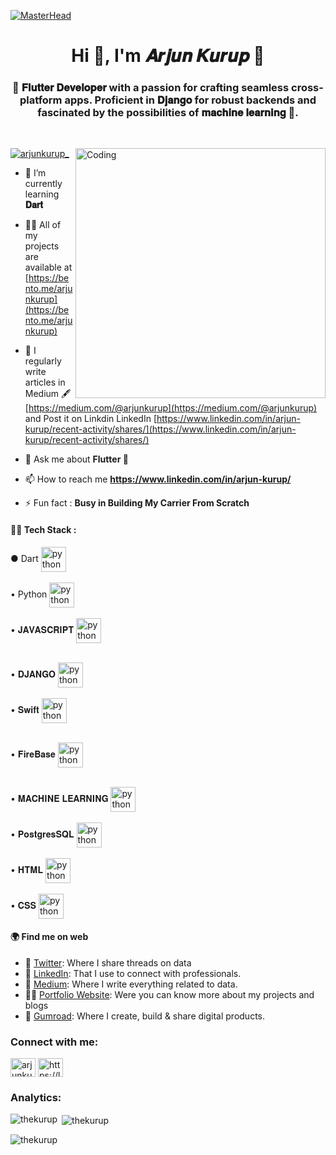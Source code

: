 [![MasterHead](https://miro.medium.com/v2/resize:fit:3200/1*vkfI4nFNheC5v0p7wzDtGg.gif)](https://rishavchanda.io)
<h1 align="center">Hi 👋, I'm 𝑨𝒓𝒋𝒖𝒏 𝑲𝒖𝒓𝒖𝒑 🦇 </h1>
<h3 align="center">🚀 𝐅𝐥𝐮𝐭𝐭𝐞𝐫 𝐃𝐞𝐯𝐞𝐥𝐨𝐩𝐞𝐫 with a passion for crafting seamless cross-platform apps. Proficient in 𝐃𝐣𝐚𝐧𝐠𝐨 for robust backends and fascinated by the possibilities of 𝐦𝐚𝐜𝐡𝐢𝐧𝐞 𝐥𝐞𝐚𝐫𝐧𝐢𝐧𝐠 📱.</h3>
<p class="big">
<br>
</p>
<img align="right" alt="Coding" width="400" src="https://miro.medium.com/v2/resize:fit:828/0*FGD6BUzzZs1VJLuY.gif">


<p align="left"> <a href="https://twitter.com/arjunkurup_" target="blank"><img src="https://img.shields.io/twitter/follow/arjunkurup_?logo=twitter&style=for-the-badge" alt="arjunkurup_" /></a> </p>

- 🌱 I’m currently learning **𝐃𝐚𝐫𝐭**

- 👨‍💻 All of my projects are available at [https://bento.me/arjunkurup](https://bento.me/arjunkurup)

- 📝 I regularly write articles in Medium 🖋 [https://medium.com/@arjunkurup](https://medium.com/@arjunkurup) 
  <br> and Post it on Linkdin LinkedIn [https://www.linkedin.com/in/arjun-kurup/recent-activity/shares/](https://www.linkedin.com/in/arjun-kurup/recent-activity/shares/)

- 💬 Ask me about **Flutter 🧠**

- 📫 How to reach me **https://www.linkedin.com/in/arjun-kurup/**

- ⚡ Fun fact : **Busy in Building My Carrier From Scratch**


#### 👩‍💻 Tech Stack : 
 ● Dart <img align="center"  src="https://img.icons8.com/?size=48&id=7AFcZ2zirX6Y&format=png" alt="python" height="40" width="40" /> <br>
 <br>• Python <img align="center"  src="https://img.icons8.com/?size=100&id=Rc0Xn5AtE8kX&format=png&color=000000" alt="python" height="40" width="40" /> <br>
 <br>• 𝐉𝐀𝐕𝐀𝐒𝐂𝐑𝐈𝐏𝐓 <img align="center"  src="icons/Javascript.gif" alt="python" height="40" width="40" /> <br>
 <!-- <br>• 𝐑𝐄𝐀𝐂𝐓.𝐉𝐒 <img align="center"  src="icons/react.gif" alt="python" height="40" width="40" /> <br> -->
 <br>• 𝐃𝐉𝐀𝐍𝐆𝐎 <img align="center"  src="icons/djago.png" alt="python" height="40" width="40" /> <br>
 <br>• 𝐒𝐰𝐢𝐟𝐭 <img align="center"  src="icons/swift.png" alt="python" height="40" width="40" /> <br>
 
 <br>• 𝐅𝐢𝐫𝐞𝐁𝐚𝐬𝐞 <img align="center"  src="icons/firebase.png" alt="python" height="40" width="40" /> <br>
 <!-- <br>• 𝐌𝐨𝐧𝐠𝐨𝐃𝐁<img align="center"  src="icons/mongo.png" alt="python" height="40" width="40" /> <br> -->
 <br>• 𝐌𝐀𝐂𝐇𝐈𝐍𝐄 𝐋𝐄𝐀𝐑𝐍𝐈𝐍𝐆 <img align="center"  src="icons/machine.png" alt="python" height="40" width="40" /> <br>
 <br>• 𝐏𝐨𝐬𝐭𝐠𝐫𝐞𝐬𝐒𝐐𝐋 <img align="center"  src="icons/postgres.png" alt="python" height="40" width="40" /> <br>
 <br>• 𝐇𝐓𝐌𝐋 <img align="center"  src="icons/html.png" alt="python" height="40" width="40" /> <br>
 <br>• 𝐂𝐒𝐒 <img align="center"  src="icons/css.png" alt="python" height="40" width="40" /> <br>

#### 🌍 Find me on web
- 🐤 [Twitter](https://twitter.com/arjunkurup_): Where I share threads on data 
- 💼 [LinkedIn](https://www.linkedin.com/in/arjun-kurup/): That I use to connect with professionals.
- 📝 [Medium](https://medium.com/@arjunkurup): Where I write everything related to data.
- 👩‍💻 [Portfolio Website](https://arjunkurup.com/): Were you can know more about my projects  and blogs 
- 🚀 [Gumroad](): Where I create, build & share digital products.



<h3 align="left">Connect with me:</h3>
<p align="left">
<a href="https://twitter.com/arjunkurup_" target="blank"><img align="center" src="https://raw.githubusercontent.com/rahuldkjain/github-profile-readme-generator/master/src/images/icons/Social/twitter.svg" alt="arjunkurup_" height="30" width="40" /></a>
<a href="https://linkedin.com/in/arjun-kurup/" target="blank"><img align="center" src="https://raw.githubusercontent.com/rahuldkjain/github-profile-readme-generator/master/src/images/icons/Social/linked-in-alt.svg" alt="https://linkedin.com/in/arjun-kurup/" height="30" width="40" /></a>
</p>

<h3 align="left">Analytics:</h3>
<p><img align="left" src="https://github-readme-stats.vercel.app/api/top-langs?username=thekurup&show_icons=true&locale=en&layout=compact" alt="thekurup" /></p>

<p>&nbsp;<img align="center" src="https://github-readme-stats.vercel.app/api?username=thekurup&show_icons=true&locale=en" alt="thekurup" /></p>

<p><img align="center" src="https://github-readme-streak-stats.herokuapp.com/?user=thekurup&" alt="thekurup" /></p>
